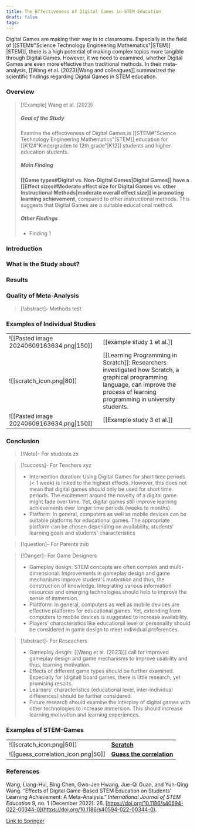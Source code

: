 ```yaml
---
title: The Effectiveness of Digital Games in STEM Education
draft: false
tags:
---
```



 Digital Games are making their way in to classrooms. Especially in the field of [[STEM#"Science Technology Engineering Mathematics"|STEM]]
 |STEM]], there is a high potential of making complex topics more tangible through Digital Games. However, it we need to examined, whether Digital Games are even more effective than traditional methods. In their meta-analysis, [[Wang et al. (2023)|Wang and colleagues]] summarized the scientific findings regarding Digital Games in STEM education.


### Overview 

>[!Example] Wang et al. (2023)
> ##### Goal of the Study
> Examine the effectiveness of Digital Games in [[STEM#"Science Technology Engineering Mathematics"|STEM]] education for [[K12#"Kindergraden to 12th grade"|K12]] students and higher education students. 
> ##### Main Finding
> **[[Game types#Digital vs. Non-Digital Games|Digital Games]] have a [[Effect sizes#Moderate effect size for Digital Games vs. other Instructional Methods|moderate overall effect size]] in promoting learning achievement**, compared to other instructional methods. This suggests that Digital Games are a suitable educational method.
> ##### Other Findings
> - Finding 1


### Introduction


### What is the Study about?

### Results


### Quality of Meta-Analysis

>[!abstract]- Methods
>test






### Examples of Individual Studies

|                                           |                                                                                                                                                                                               |
| ----------------------------------------- | --------------------------------------------------------------------------------------------------------------------------------------------------------------------------------------------- |
| ![[Pasted image 20240609163634.png\|150]] | [[example study 1 et al.]]                                                                                                                                                                    |
| ![[scratch_icon.png\|80]]                 | [[Learning Programming in Scratch]]: Researchers investigated how Scratch, a graphical programming language, can improve the process of learning programming in university students. |
| ![[Pasted image 20240609163634.png\|150]] | [[Example study 3 et al.]]                                                                                                                                                                    |


### Conclusion

> [!Note]- For students
> zx

> [!success]- For Teachers
> xyz
> - Intervention duration: Using Digital Games for short time periods (< 1 week) is linked to the highest effects. However, this does not mean that digital games should only be used for short time periods. The excitement around the novelty of a digital game might fade over time. Yet, digital games still improve learning achievements over longer time periods (weeks to months).      
> - Platform: In general, computers as well as mobile devices can be suitable platforms for educational games. The appropriate platform can be chosen depending on availability, students' learning goals and students' characteristics

> [!question]- For Parents
> zub

>[!Danger]- For Game Designers
> - Gameplay design: STEM concepts are often complex and multi-dimensional. Improvements in gameplay design and game mechanisms improve student's motivation and thus, the construction of knowledge. Integrating various information resources and emerging technologies should help to improve the sense of immersion. 
> - Plattform: In general, computers as well as mobile devices are effective platforms for educational games. Yet, extending from computers to mobile devices is suggested to increase availability. 
> - Players' characteristics like educational level or personality should be considered in game design to meet individual preferences.


>[!abstract]- For Reseachers
>- Gameplay desgin: [[Wang et al. (2023)]] call for improved gameplay design and game mechanisms to improve usability and thus, learning motivation.   
>- Effects of different game types should be further examined. Especially for (digital) board games, there is little research, yet promising results.
>- Learners' characteristics (educational level, inter-individual differences) should be further considered. 
>- Future research should examine the interplay of digital games with other technologies to increase immersion. This should increase learning motivation and learning experiences.
>




### Examples of STEM-Games

|                                     |                                                                  |
| ----------------------------------- | ---------------------------------------------------------------- |
|  ![[scratch_icon.png\|50]]          | **[Scratch](https://scratch.mit.edu)**                           |
| ![[guess_correlation_icon.png\|50]] | **[Guess the correlation](https://www.guessthecorrelation.com)** |


### References

Wang, Liang-Hui, Bing Chen, Gwo-Jen Hwang, Jue-Qi Guan, and Yun-Qing Wang. “Effects of Digital Game-Based STEM Education on Students’ Learning Achievement: A Meta-Analysis.” _International Journal of STEM Education_ 9, no. 1 (December 2022): 26. [https://doi.org/10.1186/s40594-022-00344-0](https://doi.org/10.1186/s40594-022-00344-0).

[Link to Springer](https://stemeducationjournal.springeropen.com/articles/10.1186/s40594-022-00344-0)